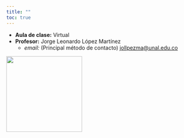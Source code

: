 ```yaml
---
title: ""
toc: true
---
```




<div class = "meeting-time">

<div class = "meeting-specifics">

* **Aula de clase:** Virtual
* **Profesor:** Jorge Leonardo López Martínez
  + *email:* (Principal método de contacto) [jollpezma@unal.edu.co](jollpezma@unal.edu.co)

</div>

<div class = "logo">
  <img src = "../imagen_curso.png" height = 200px>
</div>

</div>

